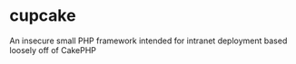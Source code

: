 cupcake
=======

An insecure small PHP framework intended for intranet deployment based loosely off of CakePHP